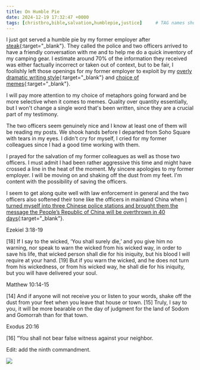 ```yaml
---
title: On Humble Pie
date: 2024-12-19 17:32:47 +0000
tags: [christbro,bible,salvation,humblepie,justice]     # TAG names should always be lowercase
---
```


I just got served a humble pie by my former employer after [steak](../on-steak){:target="_blank"}. They called the police and two officers arrived to have a friendly conversation with me and to help me do a quick inventory of my camping gear. I estimate around 70% of the information they received was either factually incorrect or taken out of context, but to be fair, I foolishly left those openings for my former employer to exploit by my [overly dramatic writing style](../on-second-coming-official){:target="_blank"} and [choice of memes](../on-swearin){:target="_blank"}.

I will pay more attention to my choice of metaphors going forward and be more selective when it comes to memes. Quality over quantity essentially, but I won't change a single word that's been written, since they are a crucial part of my testimony.

The two officers seem genuinely nice and I know at least one of them will be reading my posts. We shook hands before I departed from Soho Square with tears in my eyes. I didn't cry for myself, I cried for my former colleagues since I had a good time working with them.

I prayed for the salvation of my former colleagues as well as those two officers. I must admit I had been rather aggressive this time and might have crossed a line in the heat of the moment. My sincere apologies to my former employer. I will be moving on and shaking off the dust from my feet. I'm content with the possibility of saving the officers.

I seem to get along quite well with law enforcement in general and the two officers also softened their tone like the officers in mainland China when [I turned myself into three Chinese police stations and brought them the message the People’s Republic of China will be overthrown in 40 days](../reasoning-behind-preaching-mainland-china-jonah-style){:target="_blank"}.

Ezekiel 3:18-19

[18] If I say to the wicked, ‘You shall surely die,’ and you give him no warning, nor speak to warn the wicked from his wicked way, in order to save his life, that wicked person shall die for his iniquity, but his blood I will require at your hand. [19] But if you warn the wicked, and he does not turn from his wickedness, or from his wicked way, he shall die for his iniquity, but you will have delivered your soul.

Matthew 10:14-15

[14] And if anyone will not receive you or listen to your words, shake off the dust from your feet when you leave that house or town. [15] Truly, I say to you, it will be more bearable on the day of judgment for the land of Sodom and Gomorrah than for that town.

Exodus 20:16

[16] “You shall not bear false witness against your neighbor.

Edit: add the ninth commandment.

![](/92214f698179697c5d4da829a82e48f6.jpeg)